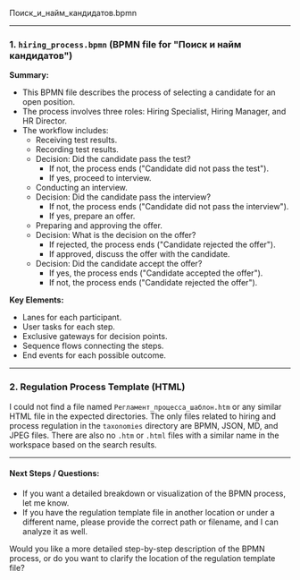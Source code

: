 Поиск_и_найм_кандидатов.bpmn

---

### 1. `hiring_process.bpmn` (BPMN file for "Поиск и найм кандидатов")

**Summary:**
- This BPMN file describes the process of selecting a candidate for an open position.
- The process involves three roles: Hiring Specialist, Hiring Manager, and HR Director.
- The workflow includes:
  - Receiving test results.
  - Recording test results.
  - Decision: Did the candidate pass the test?
    - If not, the process ends ("Candidate did not pass the test").
    - If yes, proceed to interview.
  - Conducting an interview.
  - Decision: Did the candidate pass the interview?
    - If not, the process ends ("Candidate did not pass the interview").
    - If yes, prepare an offer.
  - Preparing and approving the offer.
  - Decision: What is the decision on the offer?
    - If rejected, the process ends ("Candidate rejected the offer").
    - If approved, discuss the offer with the candidate.
  - Decision: Did the candidate accept the offer?
    - If yes, the process ends ("Candidate accepted the offer").
    - If not, the process ends ("Candidate rejected the offer").

**Key Elements:**
- Lanes for each participant.
- User tasks for each step.
- Exclusive gateways for decision points.
- Sequence flows connecting the steps.
- End events for each possible outcome.

---

### 2. Regulation Process Template (HTML)

I could not find a file named `Регламент_процесса_шаблон.htm` or any similar HTML file in the expected directories. The only files related to hiring and process regulation in the `taxonomies` directory are BPMN, JSON, MD, and JPEG files. There are also no `.htm` or `.html` files with a similar name in the workspace based on the search results.

---

#### Next Steps / Questions:
- If you want a detailed breakdown or visualization of the BPMN process, let me know.
- If you have the regulation template file in another location or under a different name, please provide the correct path or filename, and I can analyze it as well.

Would you like a more detailed step-by-step description of the BPMN process, or do you want to clarify the location of the regulation template file?